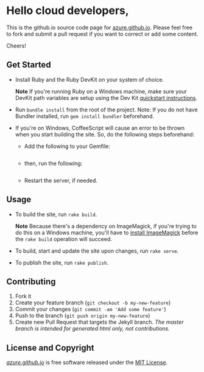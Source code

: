 # Hello cloud developers,

This is the github.io source code page for [azure.github.io](http://azure.github.io). Please feel free to fork and
submit a pull request if you want to correct or add some content.

Cheers!

## Get Started

- Install Ruby and the Ruby DevKit on your system of choice.

    **Note** If you're running Ruby on a Windows machine, make sure your DevKit path variables are setup using the Dev Kit [quickstart instructions](https://github.com/oneclick/rubyinstaller/wiki/development-kit#quick-start).
- Run `bundle install` from the root of the project. Note: If you do not have Bundler installed, run `gem install bundler` beforehand.
- If you're on Windows, CoffeeScript will cause an error to be thrown when you start building the site. So, do the following steps beforehand:
	- Add the following to your Gemfile:
		```gem 'coffee-script-source', '1.8.0'
	- then, run the following:
		```bundle update coffee-script-source
	- Restart the server, if needed.

## Usage

- To build the site, run `rake build`.

  **Note** Because there's a dependency on ImageMagick, if you're trying to do this on a Windows machine, you'll have to [install ImageMagick](http://www.imagemagick.org/script/binary-releases.php#windows) before the `rake build` operation will succeed.
- To build, start and update the site upon changes, run `rake serve`.
- To publish the site, run `rake publish`.

## Contributing

1. Fork it
2. Create your feature branch (`git checkout -b my-new-feature`)
3. Commit your changes (`git commit -am 'Add some feature'`)
4. Push to the branch (`git push origin my-new-feature`)
5. Create new Pull Request that targets the Jekyll branch. *The master branch is intended for generated html only, not contributions.*

## License and Copyright

*[azure.github.io](http://azure.github.io)* is free software released under the [MIT License](http://www.opensource.org/licenses/MIT).
